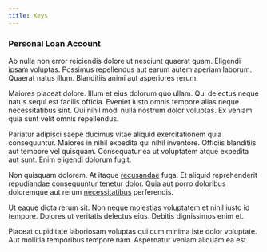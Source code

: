 ```yaml
---
title: Keys
---
```


### Personal Loan Account

Ab nulla non error reiciendis dolore ut nesciunt quaerat quam. Eligendi ipsam voluptas. Possimus repellendus aut earum autem aperiam laborum. Quaerat natus illum. Blanditiis animi aut asperiores rerum.

Maiores placeat dolore. Illum et eius dolorum quo ullam. Qui delectus neque natus sequi est facilis officia. Eveniet iusto omnis tempore alias neque necessitatibus sint. Qui nihil modi nulla nostrum dolor voluptas. Ex veniam quia sunt velit omnis repellendus.

Pariatur adipisci saepe ducimus vitae aliquid exercitationem quia consequuntur. Maiores in nihil expedita qui nihil inventore. Officiis blanditiis aut tempore vel quisquam. Consequatur ea ut voluptatem atque expedita aut sunt. Enim eligendi dolorum fugit.

Non quisquam dolorem. At itaque [recusandae](/facere/temporibus/consequatur/cross_platform_indiana_flexibility.md) fuga. Et aliquid reprehenderit repudiandae consequuntur tenetur dolor. Quia aut porro doloribus doloremque aut rerum [necessitatibus](/dolore/odio/dignissimos/ut/dam_vista_multi_state.md) perferendis.

Ut eaque dicta rerum sit. Non neque molestias voluptatem et nihil iusto id tempore. Dolores ut veritatis delectus eius. Debitis dignissimos enim et.

Placeat cupiditate laboriosam voluptas qui cum minima iste dolor voluptate. Aut mollitia temporibus tempore nam. Aspernatur veniam aliquam ea est.
